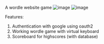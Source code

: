 A wordle website game 
![image](https://github.com/Tadyboii/wordle_game/assets/104477504/990a8208-d854-4c98-aa05-4dd691aaa87d)
![image](https://github.com/Tadyboii/wordle_game/assets/104477504/cdbf53c9-288b-4b00-9f15-c5d8f3305dea)

Features:
1. Authentication with google using oauth2
2. Working wordle game with virtual keyboard
3. Scoreboard for highscores (with database)
